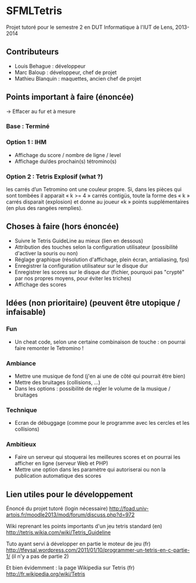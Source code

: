 SFMLTetris
==========

Projet tutoré pour le semestre 2 en DUT Informatique à l'IUT de Lens, 2013-2014


Contributeurs
------------

- Louis Behague : développeur
- Marc Baloup : développeur, chef de projet
- Mathieu Blanquin : maquettes, ancien chef de projet



Points important à faire (énoncée)
----------------------------------
-> Effacer au fur et à mesure

### Base : Terminé

### Option 1 : IHM
- Affichage du score / nombre de ligne / level
- Affichage du/des prochain(s) tétromino(s)

### Option 2 : Tetris Explosif (what ?)
les carrés d’un Tetromino ont une couleur propre. Si, dans les pièces qui sont tombées il apparait « k >= 4 » carrés contigüs, toute la forme des « k » carrés disparait (explosion) et donne au joueur «k » points supplémentaires (en plus des rangées remplies).



Choses à faire (hors énoncée)
--------------

- Suivre le Tetris GuideLine au mieux (lien en dessous)
- Attribution des touches selon la configuration utilisateur (possibilité d'activer la souris ou non)
- Réglage graphique (résolution d'affichage, plein écran, antialiasing, fps)
- Enregistrer la configuration utilisateur sur le disque dur
- Enregistrer les scores sur le disque dur (fichier, pourquoi pas "crypté" par nos propres moyens, pour éviter les triches)
- Affichage des scores 



Idées (non prioritaire) (peuvent être utopique / infaisable)
---------------------

### Fun
- Un cheat code, selon une certaine combinaison de touche : on pourrai faire remonter le Tetromino !

### Ambiance
- Mettre une musique de fond (j'en ai une de côté qui pourrait être bien)
- Mettre des bruitages (collisions, ...)
- Dans les options : possibilité de régler le volume de la musique / bruitages

### Technique
- Ecran de débuggage (comme pour le programme avec les cercles et les collisions)

### Ambitieux
- Faire un serveur qui stoquerai les meilleures scores et on pourrai les afficher en ligne (serveur Web et PHP)
- Mettre une option dans les paramètre qui autoriserai ou non la publication automatique des scores



Lien utiles pour le développement
-----------------------------

Énoncé du projet tutoré (login nécessaire)
http://foad.univ-artois.fr/moodle2013/mod/forum/discuss.php?d=972

Wiki reprenant les points importants d'un jeu tetris standard (en)
http://tetris.wikia.com/wiki/Tetris_Guideline

Tuto ayant servi à développer en partie le moteur de jeu (fr)
http://tfeysal.wordpress.com/2011/01/10/programmer-un-tetris-en-c-partie-1/
(il n'y a pas de partie 2)

Et bien évidemment : la page Wikipedia sur Tetris (fr)
http://fr.wikipedia.org/wiki/Tetris

